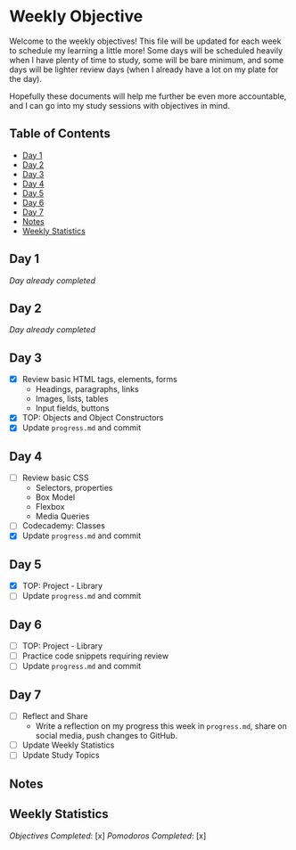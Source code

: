 # Weekly Objective

Welcome to the weekly objectives! This file will be updated for each week to schedule my learning a little more! Some days will be scheduled heavily when I have plenty of time to study, some will be bare minimum, and some days will be lighter review days (when I already have a lot on my plate for the day).

Hopefully these documents will help me further be even more accountable, and I can go into my study sessions with objectives in mind.

## Table of Contents

- [Day 1](#day-1)
- [Day 2](#day-2)
- [Day 3](#day-3)
- [Day 4](#day-4)
- [Day 5](#day-5)
- [Day 6](#day-6)
- [Day 7](#day-7)
- [Notes](#notes)
- [Weekly Statistics](#weekly-statistics)

## Day 1

*Day already completed*

## Day 2

*Day already completed*

## Day 3

- [x] Review basic HTML tags, elements, forms
    - Headings, paragraphs, links
    - Images, lists, tables
    - Input fields, buttons
- [x] TOP: Objects and Object Constructors
- [x] Update `progress.md` and commit

## Day 4

- [ ] Review basic CSS
    - Selectors, properties
    - Box Model
    - Flexbox
    - Media Queries
- [ ] Codecademy: Classes
- [x] Update `progress.md` and commit

## Day 5

- [x] TOP: Project - Library
- [ ] Update `progress.md` and commit

## Day 6

- [ ] TOP: Project - Library
- [ ] Practice code snippets requiring review
- [ ] Update `progress.md` and commit

## Day 7

- [ ] Reflect and Share
    - Write a reflection on my progress this week in `progress.md`, share on social media, push changes to GitHub.
- [ ] Update Weekly Statistics
- [ ] Update Study Topics

## Notes

## Weekly Statistics

*Objectives Completed*: [x]
*Pomodoros Completed*: [x]